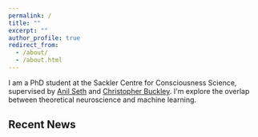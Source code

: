 ```yaml
---
permalink: /
title: ""
excerpt: ""
author_profile: true
redirect_from: 
  - /about/
  - /about.html
---
```


I am a PhD student at the Sackler Centre for Consciousness Science, supervised by [Anil Seth](https://www.anilseth.com/) and [Christopher Buckley](https://christopherlbuckley.com/). I'm explore the overlap between theoretical neuroscience and machine learning.

## Recent News